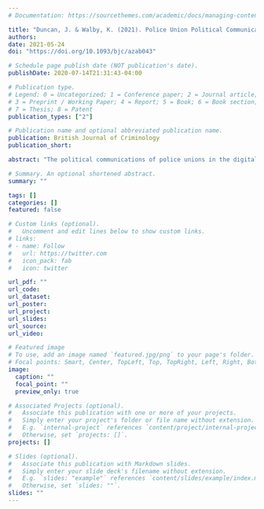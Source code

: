 ```yaml
---
# Documentation: https://sourcethemes.com/academic/docs/managing-content/

title: "Duncan, J. & Walby, K. (2021). Police Union Political Communications in Canada."
authors:
date: 2021-05-24
doi: "https://doi.org/10.1093/bjc/azab043"

# Schedule page publish date (NOT publication's date).
publishDate: 2020-07-14T21:31:43-04:00

# Publication type.
# Legend: 0 = Uncategorized; 1 = Conference paper; 2 = Journal article;
# 3 = Preprint / Working Paper; 4 = Report; 5 = Book; 6 = Book section;
# 7 = Thesis; 8 = Patent
publication_types: ["2"]

# Publication name and optional abbreviated publication name.
publication: British Journal of Criminology
publication_short:

abstract: "The political communications of police unions in the digital age deserve more attention from criminologists. This article examines the communications of two Canadian police associations in Toronto and Winnipeg. Using multimodal discourse analysis, we describe how police unions tactically engage with multiple forms of media to disseminate strategic narratives that reflect police identity and ideology. We conceptualize the mobilization of ‘thin blue line’ narratives and maintenance of a ‘blue wall of silence’ as forms of boundary work, which serve to favourably delineate the role of police in their communities while sidestepping critical views. The proliferation of digital media amplifies the unions’ capacities to influence local politics by undermining elected authorities and community activists while advancing a police-centric view of society."

# Summary. An optional shortened abstract.
summary: ""

tags: []
categories: []
featured: false

# Custom links (optional).
#   Uncomment and edit lines below to show custom links.
# links:
# - name: Follow
#   url: https://twitter.com
#   icon_pack: fab
#   icon: twitter

url_pdf: ""
url_code:
url_dataset:
url_poster:
url_project:
url_slides:
url_source:
url_video:

# Featured image
# To use, add an image named `featured.jpg/png` to your page's folder.
# Focal points: Smart, Center, TopLeft, Top, TopRight, Left, Right, BottomLeft, Bottom, BottomRight.
image:
  caption: ""
  focal_point: ""
  preview_only: true

# Associated Projects (optional).
#   Associate this publication with one or more of your projects.
#   Simply enter your project's folder or file name without extension.
#   E.g. `internal-project` references `content/project/internal-project/index.md`.
#   Otherwise, set `projects: []`.
projects: []

# Slides (optional).
#   Associate this publication with Markdown slides.
#   Simply enter your slide deck's filename without extension.
#   E.g. `slides: "example"` references `content/slides/example/index.md`.
#   Otherwise, set `slides: ""`.
slides: ""
---
```

